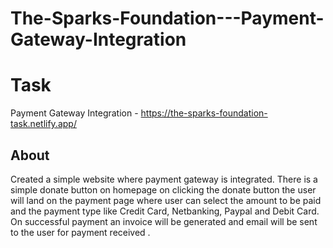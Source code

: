 # The-Sparks-Foundation---Payment-Gateway-Integration

# Task
Payment Gateway Integration - https://the-sparks-foundation-task.netlify.app/

## About
Created a simple website where payment gateway is integrated. There is a simple donate button on homepage on clicking the donate button the user will land on the payment page where user can select the amount to be paid and the payment type like Credit Card, Netbanking, Paypal and Debit Card. On successful payment an invoice will be generated and email will be sent to the user for payment received .
